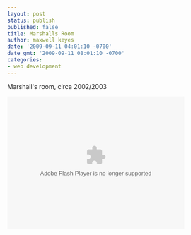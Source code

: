 ```yaml
---
layout: post
status: publish
published: false
title: Marshalls Room
author: maxwell keyes
date: '2009-09-11 04:01:10 -0700'
date_gmt: '2009-09-11 08:01:10 -0700'
categories:
- web development
---
```


Marshall's room, circa 2002/2003

<object classid="clsid:d27cdb6e-ae6d-11cf-96b8-444553540000" width="400" height="300" codebase="http://download.macromedia.com/pub/shockwave/cabs/flash/swflash.cab#version=6,0,40,0">
	<param name="src" value="{{site.assets.url_prefix}}/swf/marshalls-room.swf" />
  <embed type="application/x-shockwave-flash" width="400" height="300" src="http://www.redconfetti.com/wp-content/uploads/2009/09/marshalls-room.swf" />
</object>
